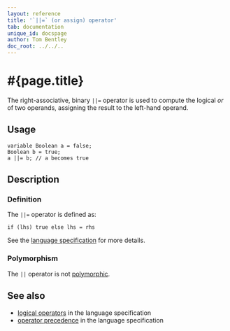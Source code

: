 ```yaml
---
layout: reference
title: '`||=` (or assign) operator'
tab: documentation
unique_id: docspage
author: Tom Bentley
doc_root: ../../..
---
```


# #{page.title}

The right-associative, binary `||=` operator is used to compute the 
logical *or* of two operands, assigning the result to the left-hand operand. 

## Usage 

<!-- cat: void m() { -->
<!-- try: -->
    variable Boolean a = false;
    Boolean b = true;
    a ||= b; // a becomes true
<!-- cat: } -->

## Description

### Definition

The `||=` operator is defined as:

<!-- check:none -->
<!-- try: -->
    if (lhs) true else lhs = rhs

See the [language specification](#{site.urls.spec_current}#logical) for 
more details.

### Polymorphism

The `||` operator is not [polymorphic](#{page.doc_root}/reference/operator/operator-polymorphism). 

## See also

* [logical operators](#{site.urls.spec_current}#logical) in the 
  language specification
* [operator precedence](#{site.urls.spec_current}#operatorprecedence) in the 
  language specification

